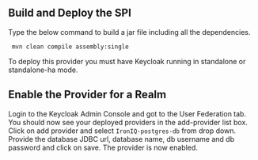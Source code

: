 ## Build and Deploy the SPI

Type the below command to build a jar file including all the dependencies.

```
 mvn clean compile assembly:single
```

To deploy this provider you must have <span>Keycloak</span> running in standalone or standalone-ha mode.

## Enable the Provider for a Realm

Login to the <span>Keycloak</span> Admin Console and got to the User Federation tab. You should now see your deployed providers in the add-provider list box.
Click on add provider and select `IronIQ-postgres-db` from drop down. Provide the database JDBC url, database name, db username and db password and click on save.
The provider is now enabled.

